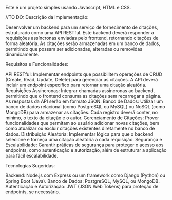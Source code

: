 Este é um projeto simples usando Javascript, HTML e CSS.


//TO DO:
Descrição da Implementação:

Desenvolver um backend para um serviço de fornecimento de citações, estruturado como uma API RESTful. 
Este backend deverá responder a requisições assíncronas enviadas pelo frontend, retornando citações de forma aleatória.
As citações serão armazenadas em um banco de dados, permitindo que possam ser adicionadas, alteradas ou removidas dinamicamente.

Requisitos e Funcionalidades:

API RESTful: Implementar endpoints que possibilitem operações de CRUD (Create, Read, Update, Delete) para gerenciar as citações. A API deverá incluir um endpoint específico para retornar uma citação aleatória.
Requisições Assíncronas: Integrar chamadas assíncronas ao backend, permitindo que o frontend consuma as citações sem recarregar a página. As respostas da API serão em formato JSON.
Banco de Dados: Utilizar um banco de dados relacional (como PostgreSQL ou MySQL) ou NoSQL (como MongoDB) para armazenar as citações. Cada registro deverá conter, no mínimo, o texto da citação e o autor.
Gerenciamento de Citações: Prover funcionalidades que permitam ao usuário adicionar novas citações, bem como atualizar ou excluir citações existentes diretamente no banco de dados.
Distribuição Aleatória: Implementar lógica para que o backend selecione e forneça uma citação aleatória a cada requisição.
Segurança e Escalabilidade: Garantir práticas de segurança para proteger o acesso aos endpoints, como autenticação e autorização, além de estruturar a aplicação para fácil escalabilidade.

Tecnologias Sugeridas:

Backend: Node.js com Express ou um framework como Django (Python) ou Spring Boot (Java).
Banco de Dados: PostgreSQL, MySQL, ou MongoDB.
Autenticação e Autorização: JWT (JSON Web Tokens) para proteção de endpoints, se necessário.
